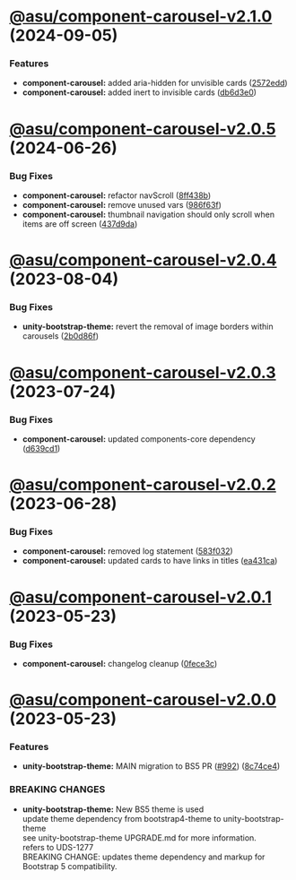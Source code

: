 # [@asu/component-carousel-v2.1.0](https://github.com/asu/asu-unity-stack/compare/@asu/component-carousel-v2.0.5...@asu/component-carousel-v2.1.0) (2024-09-05)


### Features

* **component-carousel:** added aria-hidden for unvisible cards ([2572edd](https://github.com/asu/asu-unity-stack/commit/2572edd664ca511fe07d73ff7796fc25a7d38ffe))
* **component-carousel:** added inert to invisible cards ([db6d3e0](https://github.com/asu/asu-unity-stack/commit/db6d3e045fcea2b53094e42cd241133987e4559d))

# [@asu/component-carousel-v2.0.5](https://github.com/asu/asu-unity-stack/compare/@asu/component-carousel-v2.0.4...@asu/component-carousel-v2.0.5) (2024-06-26)


### Bug Fixes

* **component-carousel:** refactor navScroll ([8ff438b](https://github.com/asu/asu-unity-stack/commit/8ff438b819432fc826302564939cc4c331a6dac3))
* **component-carousel:** remove unused vars ([986f63f](https://github.com/asu/asu-unity-stack/commit/986f63f377626a62f451b641d6a4000964c49e27))
* **component-carousel:** thumbnail navigation should only scroll when items are off screen ([437d9da](https://github.com/asu/asu-unity-stack/commit/437d9dae819ecbf3ca51469beb88c0e22a27195a))

# [@asu/component-carousel-v2.0.4](https://github.com/asu/asu-unity-stack/compare/@asu/component-carousel-v2.0.3...@asu/component-carousel-v2.0.4) (2023-08-04)


### Bug Fixes

* **unity-bootstrap-theme:** revert the removal of image borders within carousels ([2b0d86f](https://github.com/asu/asu-unity-stack/commit/2b0d86f90b5dc04db83d3ef29d2eb6813e08a8cf))

# [@asu/component-carousel-v2.0.3](https://github.com/asu/asu-unity-stack/compare/@asu/component-carousel-v2.0.2...@asu/component-carousel-v2.0.3) (2023-07-24)


### Bug Fixes

* **component-carousel:** updated components-core dependency ([d639cd1](https://github.com/asu/asu-unity-stack/commit/d639cd14690b99783aa4f5110bc9c9a5bd955b2a))

# [@asu/component-carousel-v2.0.2](https://github.com/asu/asu-unity-stack/compare/@asu/component-carousel-v2.0.1...@asu/component-carousel-v2.0.2) (2023-06-28)


### Bug Fixes

* **component-carousel:** removed log statement ([583f032](https://github.com/asu/asu-unity-stack/commit/583f032cece5b094b269d7d1c0c9da4399fae010))
* **component-carousel:** updated cards to have links in titles ([ea431ca](https://github.com/asu/asu-unity-stack/commit/ea431cafc2e70b61e4538bae44c5b406c65afc91))

# [@asu/component-carousel-v2.0.1](https://github.com/asu/asu-unity-stack/compare/@asu/component-carousel-v2.0.0...@asu/component-carousel-v2.0.1) (2023-05-23)


### Bug Fixes

* **component-carousel:** changelog cleanup ([0fece3c](https://github.com/asu/asu-unity-stack/commit/0fece3c38c06363c1847d7b4a4c4b40c2dd9b34a))

# [@asu/component-carousel-v2.0.0](https://github.com/asu/asu-unity-stack/compare/@asu/component-carousel-v1.2.1...@asu/component-carousel-v2.0.0) (2023-05-23)


### Features

* **unity-bootstrap-theme:** MAIN migration to BS5 PR ([#992](https://github.com/asu/asu-unity-stack/issues/992)) ([8c74ce4](https://github.com/asu/asu-unity-stack/commit/8c74ce4dc65278839b207b9ae895ea76e8e2195d))


### BREAKING CHANGES

* **unity-bootstrap-theme:** New BS5 theme is used<br>
update theme dependency from bootstrap4-theme to unity-bootstrap-theme<br>
see unity-bootstrap-theme UPGRADE.md for more information.<br>
refers to UDS-1277<br>
BREAKING CHANGE: updates theme dependency and markup for Bootstrap 5 compatibility.
